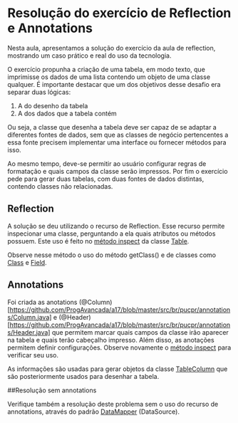 # Resolução do exercício de Reflection e Annotations


Nesta aula, apresentamos a solução do exercício da aula de reflection, mostrando um caso prático e real do uso da 
tecnologia.

O exercício propunha a criação de uma tabela, em modo texto, que imprimisse os dados de uma lista contendo um objeto de 
uma classe qualquer. É importante destacar que um dos objetivos desse desafio era separar duas lógicas:

1. A do desenho da tabela
1. A dos dados que a tabela contém

Ou seja, a classe que desenha a tabela deve ser capaz de se adaptar a diferentes fontes de dados, sem que as classes de 
negócio pertencentes a essa fonte precisem implementar uma interface ou fornecer métodos para isso.

Ao mesmo tempo, deve-se permitir ao usuário configurar regras de formatação e quais campos da classe serão impressos. 
Por fim o exercício pede para gerar duas tabelas, com duas fontes de dados distintas, contendo classes não relacionadas.

## Reflection

A solução se deu utilizando o recurso de Reflection. Esse recurso permite inspecionar uma classe, perguntando a ela 
quais atributos ou métodos possuem. Este uso é feito no 
[método inspect](https://github.com/ProgAvancada/a17/blob/master/src/br/pucpr/annotations/Table.java#L12-L34) da classe 
[Table](https://github.com/ProgAvancada/a17/blob/master/src/br/pucpr/annotations/Table.java).

Observe nesse método o uso do método getClass() e de classes como 
[Class](https://docs.oracle.com/javase/8/docs/api/java/lang/Class.html) e 
[Field](https://docs.oracle.com/javase/8/docs/api/java/lang/Field.html).

## Annotations

Foi criada as anotations (@Column)[https://github.com/ProgAvancada/a17/blob/master/src/br/pucpr/annotations/Column.java]
e (@Header)[https://github.com/ProgAvancada/a17/blob/master/src/br/pucpr/annotations/Header.java] que permitem marcar 
quais campos da classe irão aparecer na tabela e quais terão cabeçalho impresso. Além disso, as anotações permitem 
definir configurações. Observe novamente o 
[método inspect](https://github.com/ProgAvancada/a17/blob/master/src/br/pucpr/annotations/Table.java#L12-L34)
para verificar seu uso.

As informações são usadas para gerar objetos da classe 
[TableColumn](https://github.com/ProgAvancada/a17/blob/master/src/br/pucpr/annotations/TableColumn.java)
que são posteriormente usados para desenhar a tabela.

##Resolução sem annotations

Verifique também a resolução deste problema sem o uso do recurso de annotations, através do padrão 
[DataMapper](https://github.com/ProgAvancada/a17-02) (DataSource).
